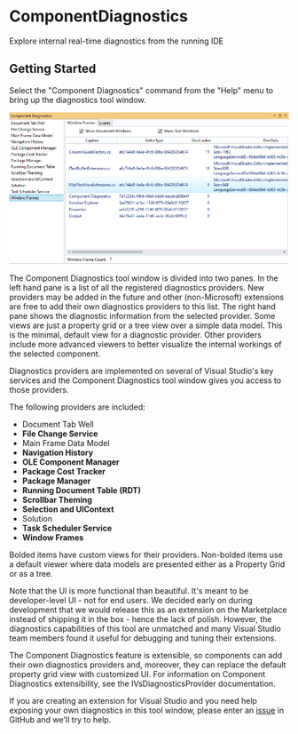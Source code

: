# ComponentDiagnostics
Explore internal real-time diagnostics from the running IDE

## Getting Started

Select the "Component Diagnostics" command from the "Help" menu to bring up the diagnostics tool window.

![ComponentDiagnosticsToolWindowScreenshot](images/Screenshot_Toolwindow.png)

The Component Diagnostics tool window is divided into two panes. In the left hand pane is a list of all the registered diagnostics providers. New providers may be added in the future and other (non-Microsoft) extensions are free to add their own diagnostics providers to this list. The right hand pane shows the diagnostic information from the selected provider. Some views are just a property grid or a tree view over a simple data model. This is the minimal, default view for a diagnostic provider. Other providers include more advanced viewers to better visualize the internal workings of the selected component.

Diagnostics providers are implemented on several of Visual Studio's key services and the Component Diagnostics tool window gives you access to those providers.

The following providers are included:

- Document Tab Well
- **File Change Service**
- Main Frame Data Model
- **Navigation History**
- **OLE Component Manager**
- **Package Cost Tracker**
- **Package Manager**
- **Running Document Table (RDT)**
- **Scrollbar Theming**
- **Selection and UIContext**
- Solution
- **Task Scheduler Service**
- **Window Frames**

Bolded items have custom views for their providers. Non-bolded items use a default viewer where data models are presented either as a Property Grid or as a tree.

Note that the UI is more functional than beautiful. It's meant to be developer-level UI - not for end users. We decided early on during development that we would release this as an extension on the Marketplace instead of shipping it in the box - hence the lack of polish. However, the diagnostics capabilities of this tool are unmatched and many Visual Studio team members found it useful for debugging and tuning their extensions.

The Component Diagnostics feature is extensible, so components can add their own diagnostics providers and, moreover, they can replace the default property grid view with customized UI. For information on Component Diagnostics extensibility, see the IVsDiagnosticsProvider documentation.

If you are creating an extension for Visual Studio and you need help exposing your own diagnostics in this tool window, please enter an [issue](https://github.com/pharring/ComponentDiagnostics/issues) in GitHub and we'll try to help.

